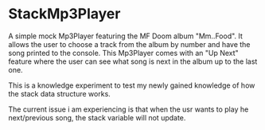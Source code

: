 # StackMp3Player
A simple mock Mp3Player featuring the MF Doom album "Mm..Food". It allows the user to choose a track from the album by number and have the song printed to the console. This Mp3Player comes with an "Up Next" feature  where the user can see what song is next in the album up to the last one.

This is a knowledge experiment to test my newly gained knowledge of how the stack data structure works.

The current issue i am experiencing is that when the usr wants to play he next/previous song, the stack variable will not update.
